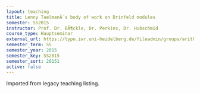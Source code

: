 ```yaml
---
layout: teaching
title: Lenny TaelmanÂ´s body of work on Drinfeld modules
semester: SS2015
instructor: Prof. Dr. BÃ¶ckle, Dr. Perkins, Dr. Hubschmid
course_type: Hauptseminar
external_url: https://typo.iwr.uni-heidelberg.de/fileadmin/groups/arithgeo/templates/data/Vorlesungen/Lenny_Taelman_s_body_of_work_on_Drinfeld_modules.pdf
semester_term: SS
semester_year: 2015
semester_key: SS2015
semester_sort: 20151
active: false
---
```

Imported from legacy teaching listing.
